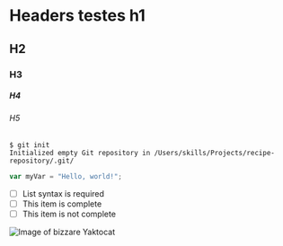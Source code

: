 # Headers testes  h1 
## H2
### H3
##### H4
###### H5

```
$ git init
Initialized empty Git repository in /Users/skills/Projects/recipe-repository/.git/
```
``` javascript
var myVar = "Hello, world!";
```

- [ ] List syntax is required
- [ ] This item is complete
- [ ] This item is not complete
      
![Image of bizzare Yaktocat](https://octodex.github.com/images/yaktocat.png)



